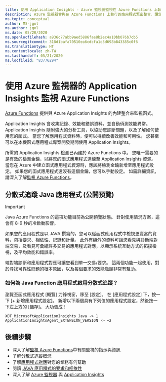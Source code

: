 ```yaml
---
title: 使用 Application Insights - Azure 監視器監視在 Azure Functions 上執行的應用程式 | Microsoft Docs
description: Azure 監視器會與在 Azure Functions 上執行的應用程式緊密整合，讓您能即時監視效能及找出應用程式的問題。
ms.topic: conceptual
author: MS-jgol
ms.author: jgol
ms.date: 05/20/2020
ms.openlocfilehash: a936c77abb9aed5886fae8b2ec4a10bb076b7cb5
ms.sourcegitcommit: 318d1bafa70510ea6cdcfa1c3d698b843385c0f6
ms.translationtype: HT
ms.contentlocale: zh-TW
ms.lasthandoff: 05/21/2020
ms.locfileid: "83776294"
---
```

# <a name="monitoring-azure-functions-with-azure-monitor-application-insights"></a>使用 Azure 監視器的 Application Insights 監視 Azure Functions

[Azure Functions](https://docs.microsoft.com/azure/azure-functions/functions-overview) 提供與 Azure Application Insights 的內建整合來監視函式。 

Application Insights 會收集記錄、效能和錯誤資料，並自動偵測效能異常。 Application Insights 隨附強大的分析工具，以協助您診斷問題，以及了解如何使用您的函式。 當您了解應用程式資料時，便可以持續改善效能和可用性。 您甚至可以在本機函式應用程式專案開發期間使用 Application Insights。 

所需的 Application Insights 檢測已內建於 Azure Functions 中。 您唯一需要的是有效的檢測金鑰，以將您的函式應用程式連線至 Application Insights 資源。 當您在 Azure 中建立函式應用程式資源時，應該將檢測金鑰新增至應用程式設定。 如果您的函式應用程式還沒有這個金鑰，您可以手動設定。 如需詳細資訊，請深入了解[監視 Azure Functions](https://docs.microsoft.com/azure/azure-functions/functions-monitoring?tabs=cmd)。

## <a name="distributed-tracing-for-java-applications-public-preview"></a>分散式追蹤 Java 應用程式 (公開預覽)


> [!IMPORTANT]
> Java Azure Functions 的這項功能目前為公開預覽狀態。 針對使用情況方案，這會有 8-9 秒的冷啟動影響。

如果您的應用程式是以 JAVA 撰寫的，您可以從函式應用程式中檢視更豐富的資料，包括要求、相依性、記錄和計量。 此外有額外的資料可讓您看見與診斷端對端交易，及看見可彙總許多交易的應用程式對應，以顯示系統互動方式的拓撲檢視，及平均效能和錯誤率。

端對端診斷和應用程式對應可讓您看到單一交易/要求。 這兩個功能一起使用，對於尋找可靠性問題的根本原因，以及每個要求的效能瓶頸非常有幫助。

### <a name="how-to-enable-distributed-tracing-for-java-function-apps"></a>如何為 Java Function 應用程式啟用分散式追蹤？

瀏覽至函式應用程式 [概覽] 刀鋒視窗，移至 [設定]。 在 [應用程式設定] 下，按一下 [+ 新增應用程式設定]。 新增以下兩個具有下列值的應用程式設定，然後按一下左上方的 [儲存]。 大功告成！

```
XDT_MicrosoftApplicationInsights_Java -> 1
ApplicationInsightsAgent_EXTENSION_VERSION -> ~2
```

## <a name="next-steps"></a>後續步驟

* 深入了解[監視 Azure Functions](https://docs.microsoft.com/azure/azure-functions/functions-monitoring)中有關監視的指示與資訊
* 了解[分散式追蹤](https://docs.microsoft.com/azure/azure-monitor/app/distributed-tracing)概況
* 了解[應用程式對應](https://docs.microsoft.com/azure/azure-monitor/app/app-map?tabs=net)對您的業務有何幫助
* 閱讀 [JAVA 應用程式的要求和相依性](https://docs.microsoft.com/azure/azure-monitor/app/java-in-process-agent)
* 深入了解 [Azure 監視器](https://docs.microsoft.com/azure/azure-monitor/overview) 與 [Application Insights](https://docs.microsoft.com/azure/azure-monitor/app/app-insights-overview)